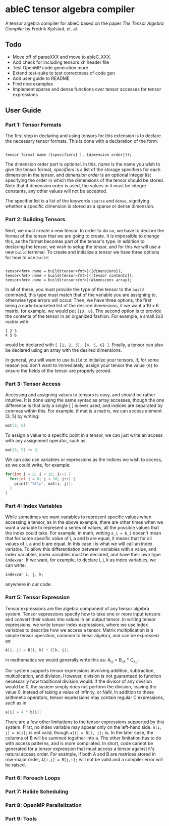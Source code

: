 # ableC tensor algebra compiler
A tensor algebra compiler for ableC based on the paper *The Tensor Algebra Compiler* by Fredrik Kjolstad, et. al.

## Todo
* Move off of parseXXX and move to ableC\_XXX.
* Add check for including tensors.xh header file
* Test OpenMP code generation more
* Extend test-suite to test correctness of code gen
* Add user guide to README
* Find nice examples
* Implement sparse and dense functions over tensor accesses for tensor expressions

## User Guide

### Part 1: Tensor Formats
The first step in declaring and using tensors for this extension is to declare
the necessary tensor formats. This is done with a declaration of the form:
<pre><code>
tensor format <i>name</i> ({<i>specifiers</i>} [, {<i>dimension order</i>}]);
</code></pre>
The dimension order part is optional. In this, *name* is the name you wish to give
the tensor format, *specifiers* is a list of the storage specifiers for each
dimension in the tensor, and *dimension order* is an optional integer list
specifying the order in which the dimensions of the tensor should be stored.
Note that if dimension order is used, the values in it must be integre constants,
any other values will not be accepted.

The specifier list is a list of the keywords `sparse` and `dense`, signifying
whether a specific dimension is stored as a sparse or dense dimension.

### Part 2: Building Tensors
Next, we must create a new tensor. In order to do so, we have to declare the 
format of the tensor that we are going to create. It is impossible to change
this, as the format becomes part of the tensor's type. In addition to declaring
the tensor, we wish to setup the tensor, and for this we will use a new
`build` terminal. To create and initialize a tensor we have three options for
how to use `build`:

<pre><code>
tensor&lt;<i>fmt</i>&gt; <i>name</i> = build(tensor&lt;<i>fmt</i>&gt;)({<i>dimensions</i>});
tensor&lt;<i>fmt</i>&gt; <i>name</i> = build(tensor&lt;<i>fmt</i>&gt;)([<i>tensor contents</i>]);
tensor&lt;<i>fmt</i>&gt; <i>name</i> = build(tensor&lt;<i>fmt</i>&gt;)(<i>dimensions array</i>);
</code></pre>

In all of these, you must provide the type of the tensor to the `build` command,
this type must match that of the variable you are assigning to, otherwise
type errors will occur. Then, we have three options, the first being a curly-bracketed
list of the desired dimensions, if we want a 10 x 6 matrix, for example, we would put 
`{10, 6}`. The second option is to provide the contents of the tensor in an organized
fashion. For example, a small 2x3 matrix with:
```
1 2 3
4 5 6
```
would be declared with `[ [1, 2, 3], [4, 5, 6] ]`. Finally, a tensor can also
be declared using an array with the desired dimensions. 

In general, you will want to use `build` to initialize your tensors. If, for 
some reason you don't want to immediately, assign your tensor the value `{0}`
to ensure the fields of the tensor are properly zeroed.

### Part 3: Tensor Access
Accessing and assigning values to tensors is easy, and should be rather
intuitive. It is done using the same syntax as array accesses, though the
one difference is that only a single [ ] is ever used, and indices are 
separated by commas within this. For example, if mat is a matrix, we can
access element (3, 5) by writing:
```C
mat[3, 5]
```
To assign a value to a specific point in a tensor, we can just write an
access with any assignment operator, such as:
```C
mat[3, 5] += 2;
```
We can also use variables or expressions as the indices we wish to access,
so we could write, for example:
```C
for(int i = 0; i < 10; i++) {
  for(int j = 0; j < 10; j++) {
    printf("%f\n", mat[i, j]);
  }
}
```

### Part 4: Index Variables
While sometimes we want variables to represent specific values when accessing
a tensor, as in the above example, there are other times when we want a variable
to represent a series of values, all the possible values that the index could take.
For example, in math, writing `a_i = b_i` doesn't mean that for some specific
value of i, a and b are equal, it means that for all values of i, a and b are equal.
In this case i is what we will call an index variable. To allow this differentiation 
between variables with a value, and index variables, index variables must be declared,
and have their own type `indexvar`. If we want, for example, to declare i, j, k as 
index variables, we can write:
```C
indexvar i, j, k;
```
anywhere in our code.

### Part 5: Tensor Expression
Tensor expressions are the algebra component of any tensor algebra system.
Tensor expressions specify how to take one or more input tensors and convert
their values into values in an output tensor. In writing tensor expressions, 
we write tensor index expressions, where we use index variables to describe 
how we access a tensor. Matrix multiplication is a simple tensor operation, 
common to linear algebra, and can be expressed as:
```C
A[i, j] = B[i, k] * C[k, j];
```
in mathematics we would generally write this as: 
A<sub>i,j</sub> = B<sub>i,k</sub> * C<sub>k,j</sub>.

Our system supports tensor expressions involving addition, subtraction,
multiplication, and division. However, division is not guaranteed to 
function necessarily how traditional division would. If the divisor
of any division would be 0, the system simply does not perform the division,
leaving the value 0, instead of taking a value of infinity, or NaN. In addition to
these arithmetic operators, tensor expressions may contain regular C expressions,
such as in 
```C
a[i] = 4 * b[i];
```

There are a few other limitations to the tensor expressions supported
by this system. First, no index variable may appear only on the left-hand
side. `A[i, j] = b[i];` is not valid, though `a[i] = B[i, j];` is.
In the later case, the columns of B will be summed together into a. 
The other limitation has to do with access patterns, and is more compliated.
In short, code cannot be generated for a tensor expression that must access
a tensor against it's natural access order. For example, if both A and B 
are matrices stored in row-major order, `A[i,j] = B[j,i];` will not be 
valid and a compiler error will be raised. 

### Part 6: Foreach Loops

### Part 7: Halide Scheduling

### Part 8: OpenMP Parallelization

### Part 9: Tools
